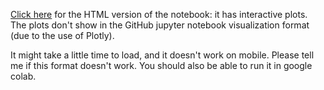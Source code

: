 [Click here](https://jonastjep.github.io/Big_Data_Physics_PRA3024/Week1_Grav_Wave/Assignment_GWDA.html) for the HTML version of the notebook: it has interactive plots. The plots don't show in the GitHub jupyter notebook visualization format (due to the use of Plotly).

It might take a little time to load, and it doesn't work on mobile. Please tell me if this format doesn't work. You should also be able to run it in google colab.
